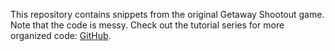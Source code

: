 This repository contains snippets from the original Getaway Shootout game. Note that the code is messy. Check out the tutorial series for more organized code: [GitHub](https://github.com/neweichgames/getaway-shootout-tutorial-series).
